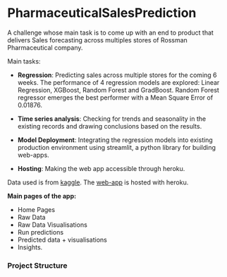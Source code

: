 # PharmaceuticalSalesPrediction

A challenge whose main task is to come up with an end to product that delivers Sales forecasting across multiples stores of Rossman Pharmaceutical company.

Main tasks:

  * **Regression**: Predicting sales across multiple stores for the coming 6 weeks. The performance of 4 regression models are explored: Linear Regression, XGBoost, Random Forest and GradBoost. Random Forest regressor emerges the best performer with a Mean Square Error of 0.01876.

  * **Time series analysis**:  Checking for trends and seasonality in the existing records and drawing conclusions based on the results.                                                                                                 

  * **Model Deployment**:  Integrating the regression models into existing production environment using streamlit, a python library for building web-apps.

  * **Hosting**: Making the web app accessible through heroku. 

Data used is from [kaggle](https://www.kaggle.com/c/rossmann-store-sales/data).
The [web-app](https://rossman-sales-pred.herokuapp.com/) is hosted with heroku. 

**Main pages of the app:**
* Home Pages
* Raw Data 
* Raw Data Visualisations
* Run predictions
* Predicted data + visualisations
* Insights.

### Project Structure
